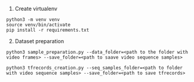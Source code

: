 
1. Create virtualenv
```console
python3 -m venv venv 
source venv/bin/activate
pip install -r requirements.txt
```

2. Dataset preparation

```console
python3 sample_preparation.py --data_folder=<path to the folder with video frames> --save_folder=<path to saave video sequence samples>
```

```console
python3 tfrecords_creation.py --seq_samples_folder=<path to folder with video sequence samples> --save_folder=<path to save tfrecords>
```
